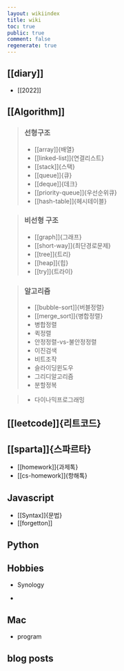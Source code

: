 ```yaml
---
layout: wikiindex
title: wiki
toc: true
public: true
comment: false
regenerate: true
---
```


## [[diary]]
* [[2022]]

## [[Algorithm]]
>### 선형구조 
>* [[array]]{배열}
>* [[linked-list]]{연결리스트}
>* [[stack]]{스택}
>* [[queue]]{큐}
>* [[deque]]{데크}
>* [[priority-queue]]{우선순위큐}
>* [[hash-table]]{헤시테이블}

>### 비선형 구조 
>* [[graph]]{그래프}
>* [[short-way]]{최단경로문제}
>* [[tree]]{트리}
>* [[heap]]{힙}
>* [[try]]{트라이}

>### 알고리즘
>* [[bubble-sort]]{버블정렬} 
>* [[merge_sort]]{병합정렬}
>* 병합정렬
>* 퀵정렬
>* 안정정렬-vs-불안정정렬
>* 이진검색
>* 비트조작  
>* 슬라이딩윈도우 
>* 그리디알고리즘 
>* 분할정복

>* 다이나믹프로그래밍

## [[leetcode]]{리트코드}

## [[sparta]]{스파르타}

* [[homework]]{과제톡}
* [[cs-homework]]{항해톡}

## Javascript 
* [[Syntax]]{문법}
* [[forgetton]]


## Python


## Hobbies 
* Synology 
-  


## Mac
- program

## blog posts

